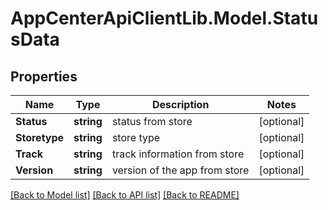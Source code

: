 # AppCenterApiClientLib.Model.StatusData
## Properties

Name | Type | Description | Notes
------------ | ------------- | ------------- | -------------
**Status** | **string** | status from store | [optional] 
**Storetype** | **string** | store type | [optional] 
**Track** | **string** | track information from store | [optional] 
**Version** | **string** | version of the app from store | [optional] 

[[Back to Model list]](../README.md#documentation-for-models) [[Back to API list]](../README.md#documentation-for-api-endpoints) [[Back to README]](../README.md)

